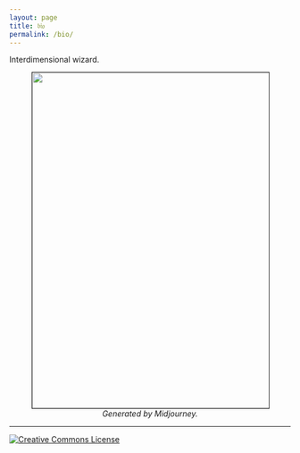 ```yaml
---
layout: page
title: 𝔟𝔦𝔬
permalink: /bio/
---
```


Interdimensional wizard.

<figure>
    <div style="text-align:center"><img src
    ="https://cdn.discordapp.com/attachments/1074529571103309877/1138730105733120011/hapax_poster_design_for_a_highbrow_introspective_psychodrama_ca_fbeedc32-0b64-41ea-80b2-04307871e6aa.png"
    width="600" border= "1px solid #111"/>
	<figcaption><i>Generated by Midjourney.</i></figcaption>
	</div>
	</figure>


---

<a rel="license"
href="http://creativecommons.org/licenses/by-nc-sa/4.0/"><img
alt="Creative Commons License" style="border-width:0"
src="https://i.creativecommons.org/l/by-nc-sa/4.0/88x31.png" /></a>

<!--<div>
<center><br>
Today, like every other day, we wake up empty
and frightened.<br>
Don’t open the door to the study and begin reading. <br>
Take down a musical instrument.<br>
<br>-->

<!--Let the beauty we love be what we do.<br>
There are hundreds of ways to kneel and kiss the ground.
</center> <br>-->
<!--</div>-->

<!--<div style="text-align: right">Rumi, <i>Quatrain 82</i></div>-->

<!-- "Saxifrage" means "stone breaker". These tiny, five-petalled -->
<!-- flowers are the toughest and most northernmost growing plants on -->
<!-- earth. By virtue of their pattern of growth, they split rocks and -->
<!-- flourish in unlikely places; they are in the business of -->
<!-- viriditas.-->
